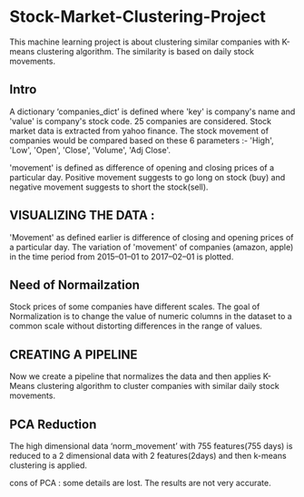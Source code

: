 # Stock-Market-Clustering-Project
This machine learning project is about clustering similar companies with K-means clustering algorithm. The similarity is based on daily stock movements.

## Intro
A dictionary ‘companies_dict’ is defined where 'key' is company's name and 'value' is company's stock code. 25 companies are considered.
Stock market data is extracted from yahoo finance.
The stock movement of companies would be compared based on these 6 parameters :- 'High', 'Low', 'Open', 'Close', 'Volume', 'Adj Close'.

'movement' is defined as difference of opening and closing prices of a particular day.
Positive movement suggests to go long on stock (buy) and negative movement suggests to short the stock(sell).

## VISUALIZING THE DATA :
'Movement' as defined earlier is difference of closing and opening prices of a particular day.
The variation of 'movement' of companies (amazon, apple) in the time period from 2015–01–01 to 2017–02–01 is plotted.

## Need of Normailzation
Stock prices of some companies have different scales. The goal of Normalization is to change the value of numeric columns in the dataset to a common scale without distorting differences in the range of values.

## CREATING A PIPELINE
Now we create a pipeline that normalizes the data and then applies K-Means clustering algorithm to cluster companies with similar daily stock movements.

## PCA Reduction
The high dimensional data ‘norm_movement’ with 755 features(755 days) is reduced to a 2 dimensional data with 2 features(2days) and then k-means clustering is applied.

cons of PCA : some details are lost. The results are not very accurate.

